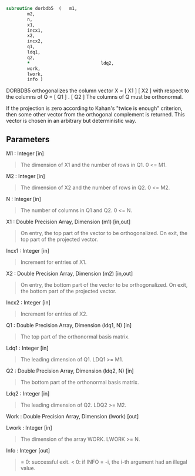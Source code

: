 ```fortran
subroutine dorbdb5	(	m1,
		m2,
		n,
		x1,
		incx1,
		x2,
		incx2,
		q1,
		ldq1,
		q2,
		*                           ldq2,
		work,
		lwork,
		info )
```

 DORBDB5 orthogonalizes the column vector
      X = [ X1 ]
          [ X2 ]
 with respect to the columns of
      Q = [ Q1 ] .
          [ Q2 ]
 The columns of Q must be orthonormal.

 If the projection is zero according to Kahan's "twice is enough"
 criterion, then some other vector from the orthogonal complement
 is returned. This vector is chosen in an arbitrary but deterministic
 way.


## Parameters
M1 : Integer [in]
> The dimension of X1 and the number of rows in Q1. 0 <= M1.

M2 : Integer [in]
> The dimension of X2 and the number of rows in Q2. 0 <= M2.

N : Integer [in]
> The number of columns in Q1 and Q2. 0 <= N.

X1 : Double Precision Array, Dimension (m1) [in,out]
> On entry, the top part of the vector to be orthogonalized.
> On exit, the top part of the projected vector.

Incx1 : Integer [in]
> Increment for entries of X1.

X2 : Double Precision Array, Dimension (m2) [in,out]
> On entry, the bottom part of the vector to be
> orthogonalized. On exit, the bottom part of the projected
> vector.

Incx2 : Integer [in]
> Increment for entries of X2.

Q1 : Double Precision Array, Dimension (ldq1, N) [in]
> The top part of the orthonormal basis matrix.

Ldq1 : Integer [in]
> The leading dimension of Q1. LDQ1 >= M1.

Q2 : Double Precision Array, Dimension (ldq2, N) [in]
> The bottom part of the orthonormal basis matrix.

Ldq2 : Integer [in]
> The leading dimension of Q2. LDQ2 >= M2.

Work : Double Precision Array, Dimension (lwork) [out]

Lwork : Integer [in]
> The dimension of the array WORK. LWORK >= N.

Info : Integer [out]
> = 0:  successful exit.
> < 0:  if INFO = -i, the i-th argument had an illegal value.

